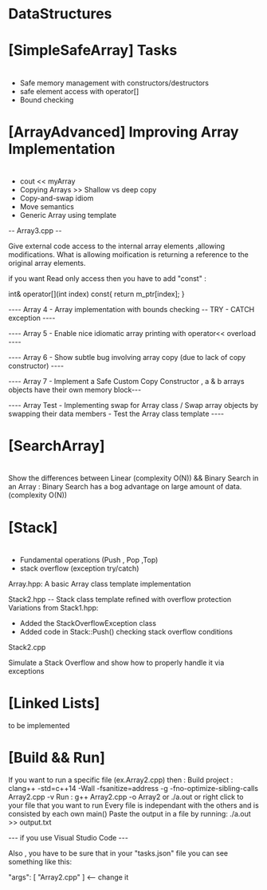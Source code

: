 # DataStructures
# 


# [SimpleSafeArray] Tasks 
# 

- Safe memory management with constructors/destructors
- safe element access with operator[]
- Bound checking
# 

# [ArrayAdvanced] Improving Array Implementation 
# 

- cout << myArray
- Copying Arrays >> Shallow vs deep copy
- Copy-and-swap idiom
- Move semantics
- Generic Array<T> using template

-- Array3.cpp -- 

Give external code access to the internal array elements ,allowing modifications.
What is allowing moification is returning a reference to the original array elements.

if you want Read only access then you have to add "const" :

int& operator[](int index) const{
      return m_ptr[index];
  }

---- Array 4 - Array implementation with bounds checking -- TRY - CATCH exception ----

---- Array 5 - Enable nice idiomatic array printing with operator<< overload ----

---- Array 6 - Show subtle bug involving array copy (due to lack of copy constructor) ----

---- Array 7 - Implement a Safe Custom Copy Constructor , a & b arrays objects have their own memory   block---

---- Array Test - Implementing swap for Array class / 
Swap array objects by swapping their data members - Test the Array<T> class template ----
# 

# [SearchArray]
# 

Show the differences between Linear (complexity O(N)) && Binary Search in an Array : 
Binary Search has a bog advantage on large amount of data. (complexity O(N))

# 
# [Stack]
# 
- Fundamental operations (Push , Pop ,Top)
- stack overflow (exception try/catch)

Array.hpp: A basic Array<T> class template implementation

Stack2.hpp -- Stack class template refined with overflow protection
Variations from Stack1.hpp:
- Added the StackOverflowException class
- Added code in Stack::Push() checking stack overflow conditions

Stack2.cpp

Simulate a Stack Overflow and show how to properly handle it via exceptions
# 

# [Linked Lists]

to be implemented

# 
# [Build && Run] 


If you want to run a specific file (ex.Array2.cpp) then :
Build project : clang++ -std=c++14 -Wall -fsanitize=address -g -fno-optimize-sibling-calls Array2.cpp -v
Run : g++ Array2.cpp -o Array2 or ./a.out or right click to your file that you want to run
Every file is independant with the others and is consisted by each own main()
Paste the output in a file by running: ./a.out >> output.txt


--- if you use Visual Studio Code --- 

Also , you have to be sure that in your "tasks.json" file you can see something like this: 

"args": [ "Array2.cpp"  ] <-- change it 






